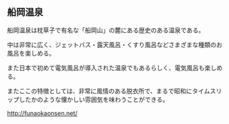 ## 船岡温泉

船岡温泉は枕草子で有名な「船岡山」の麓にある歴史のある温泉である。

中は非常に広く、ジェットバス・露天風呂・くすり風呂などさまざまな種類のお風呂を楽しめる。

また日本で初めて電気風呂が導入された温泉でもあるらしく、電気風呂も楽しめる。

またここの特徴としては、非常に風情のある脱衣所で、まるで昭和にタイムスリップしたかのような懐かしい雰囲気を味わうことができる。

http://funaokaonsen.net/